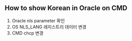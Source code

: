 <h2>How to show Korean in Oracle on CMD</h2>
<ol>
  <li>Oracle nls parameter 확인</li>
  <li>OS NLS_LANG 레지스트리 데이터 변경</li>
  <li>CMD chcp 변경</li>
</ol>
<p></p>
